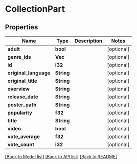 # CollectionPart

## Properties

Name | Type | Description | Notes
------------ | ------------- | ------------- | -------------
**adult** | **bool** |  | [optional] 
**genre_ids** | **Vec<i32>** |  | [optional] 
**id** | **i32** |  | [optional] 
**original_language** | **String** |  | [optional] 
**original_title** | **String** |  | [optional] 
**overview** | **String** |  | [optional] 
**release_date** | **String** |  | [optional] 
**poster_path** | **String** |  | [optional] 
**popularity** | **f32** |  | [optional] 
**title** | **String** |  | [optional] 
**video** | **bool** |  | [optional] 
**vote_average** | **f32** |  | [optional] 
**vote_count** | **i32** |  | [optional] 

[[Back to Model list]](../README.md#documentation-for-models) [[Back to API list]](../README.md#documentation-for-api-endpoints) [[Back to README]](../README.md)

